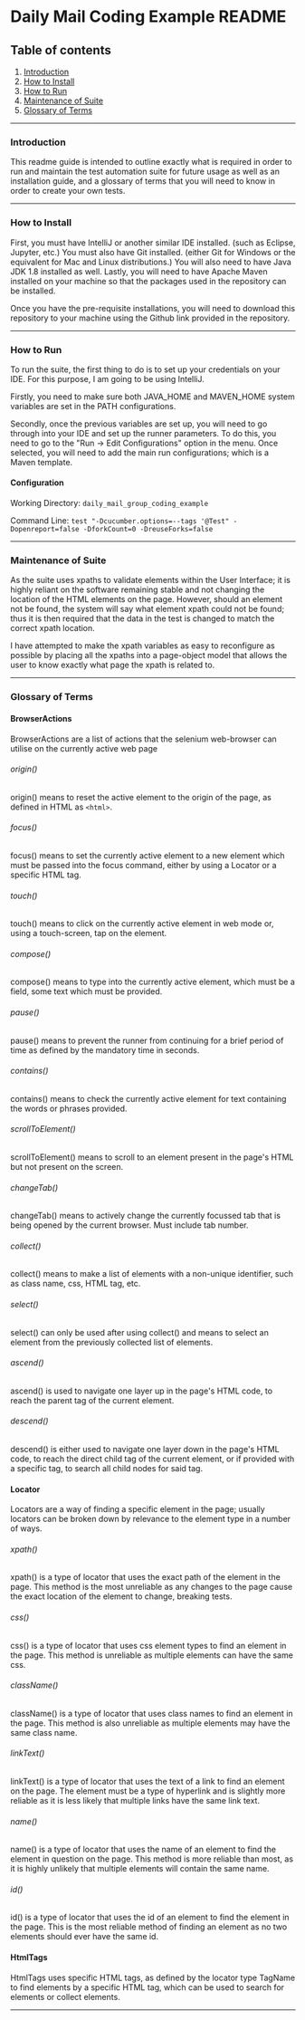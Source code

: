# Daily Mail Coding Example README

## Table of contents
1. [Introduction](#markdown-header-introduction)
2. [How to Install](#markdown-header-how-to-install)
3. [How to Run](#markdown-header-how-to-run)
4. [Maintenance of Suite](#markdown-header-maintenance-of-suite)
5. [Glossary of Terms](#markdown-header-glossary-of-terms)
***
### Introduction
This readme guide is intended to outline exactly what is required in order to run and maintain the test automation suite for future usage as well as an installation guide, and a glossary of terms that you will need to know in order to create your own tests.
***
### How to Install
First, you must have IntelliJ or another similar IDE installed. (such as Eclipse, Jupyter, etc.)
You must also have Git installed. (either Git for Windows or the equivalent for Mac and Linux distributions.)
You will also need to have Java JDK 1.8 installed as well.
Lastly, you will need to have Apache Maven installed on your machine so that the packages used in the repository can be installed.

Once you have the pre-requisite installations, you will need to download this repository to your machine using the Github link provided in the repository.
***
### How to Run
To run the suite, the first thing to do is to set up your credentials on your IDE. For this purpose, I am going to be using IntelliJ.

Firstly, you need to make sure both JAVA_HOME and MAVEN_HOME system variables are set in the PATH configurations.

Secondly, once the previous variables are set up, you will need to go through into your IDE and set up the runner parameters. 
To do this, you need to go to the "Run -> Edit Configurations" option in the menu. 
Once selected, you will need to add the main run configurations; which is a Maven template.

#### Configuration
Working Directory: ``daily_mail_group_coding_example``

Command Line: ``test "-Dcucumber.options=--tags '@Test" -Dopenreport=false -DforkCount=0 -DreuseForks=false``
***
### Maintenance of Suite
As the suite uses xpaths to validate elements within the User Interface; it is highly reliant on the software remaining stable and not changing the location of the HTML elements on the page.
However, should an element not be found, the system will say what element xpath could not be found; thus it is then required that the data in the test is changed to match the correct xpath location.

I have attempted to make the xpath variables as easy to reconfigure as possible by placing all the xpaths into a page-object model that allows the user to know exactly what page the xpath is related to.

***
### Glossary of Terms

#### BrowserActions
BrowserActions are a list of actions that the selenium web-browser can utilise on the currently active web page

###### origin()
origin() means to reset the active element to the origin of the page, as defined in HTML as `<html>`.

###### focus()
focus() means to set the currently active element to a new element which must be passed into the focus command, either by using a Locator or a specific HTML tag.

###### touch()
touch() means to click on the currently active element in web mode or, using a touch-screen, tap on the element.

###### compose()
compose() means to type into the currently active element, which must be a field, some text which must be provided.

###### pause()
pause() means to prevent the runner from continuing for a brief period of time as defined by the mandatory time in seconds.

###### contains()
contains() means to check the currently active element for text containing the words or phrases provided.

###### scrollToElement()
scrollToElement() means to scroll to an element present in the page's HTML but not present on the screen.

###### changeTab()
changeTab() means to actively change the currently focussed tab that is being opened by the current browser. Must include tab number.

###### collect() 
collect() means to make a list of elements with a non-unique identifier, such as class name, css, HTML tag, etc.

###### select()
select() can only be used after using collect() and means to select an element from the previously collected list of elements.

###### ascend()
ascend() is used to navigate one layer up in the page's HTML code, to reach the parent tag of the current element.

###### descend()
descend() is either used to navigate one layer down in the page's HTML code, to reach the direct child tag of the current element, or if provided with a specific tag, to search all child nodes for said tag.

#### Locator
Locators are a way of finding a specific element in the page; usually locators can be broken down by relevance to the element type in a number of ways.

###### xpath()
xpath() is a type of locator that uses the exact path of the element in the page. This method is the most unreliable as any changes to the page cause the exact location of the element to change, breaking tests.

###### css()
css() is a type of locator that uses css element types to find an element in the page. This method is unreliable as multiple elements can have the same css.

###### className()
className() is a type of locator that uses class names to find an element in the page. This method is also unreliable as multiple elements may have the same class name.

###### linkText()
linkText() is a type of locator that uses the text of a link to find an element on the page. The element must be a type of hyperlink and is slightly more reliable as it is less likely that multiple links have the same link text.

###### name()
name() is a type of locator that uses the name of an element to find the element in question on the page. This method is more reliable than most, as it is highly unlikely that multiple elements will contain the same name.

###### id()
id() is a type of locator that uses the id of an element to find the element in the page. This is the most reliable method of finding an element as no two elements should ever have the same id.

#### HtmlTags
HtmlTags uses specific HTML tags, as defined by the locator type TagName to find elements by a specific HTML tag, which can be used to search for elements or collect elements.
***